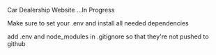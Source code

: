 Car Dealership Website
...In Progress

Make sure to set your .env and install all needed dependencies

add .env and node_modules in .gitignore so that they're not pushed to github